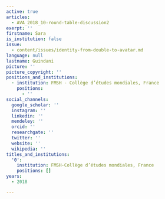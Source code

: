 ```yaml
---
active: true
articles:
  - AVA_2018_10-round-table-discussion2
exerpt: ''
firstname: Sara
is_institution: false
issue:
  - content/issues/identity-from-double-to-avatar.md
language: null
lastname: Guindani
picture: ''
picture_copyright: ''
positions_and_institutions:
  - institution: FMSH - Collège d’études mondiales, France
    positions:
      - ''
social_channels:
  google_scholar: ''
  instagram: ''
  linkedin: ''
  mendeley: ''
  orcid: ''
  researchgate: ''
  twitter: ''
  website: ''
  wikipedia: ''
titles_and_institutions:
  '0':
    institution: FMSH-Collège d’études mondiales, France
    positions: []
years:
  - 2018

---
```

